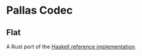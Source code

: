 # Pallas Codec

## Flat

A Rust port of the [Haskell reference implementation](https://github.com/Quid2/flat).
